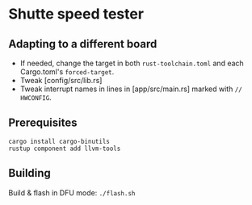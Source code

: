 # Shutte speed tester

## Adapting to a different board

* If needed, change the target in both `rust-toolchain.toml` and each Cargo.toml's `forced-target`.
* Tweak [config/src/lib.rs]
* Tweak interrupt names in lines in [app/src/main.rs] marked with `// HWCONFIG`.

## Prerequisites

```shell
cargo install cargo-binutils
rustup component add llvm-tools
```

## Building

Build & flash in DFU mode: `./flash.sh`
